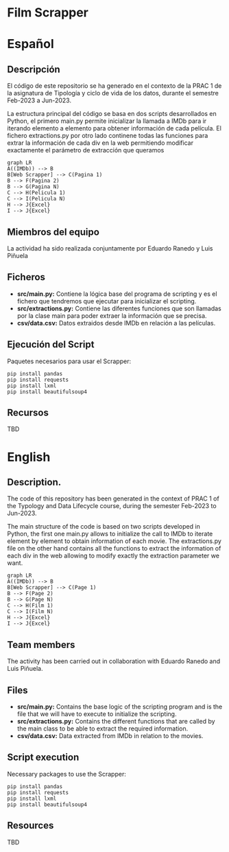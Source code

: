 # Film Scrapper
# Español
## Descripción
El código de este repositorio se ha generado en el contexto de la PRAC 1 de la asignatura de Tipología y ciclo de vida de los datos, durante el semestre Feb-2023 a Jun-2023.

La estructura principal del código se basa en dos scripts desarrollados en Python, el primero main.py permite inicializar la llamada a IMDb para ir iterando elemento a elemento para obtener información de cada película. El fichero extractions.py por otro lado continene todas las funciones para extrar la información de cada div en la web permitiendo modificar exactamente el parámetro de extracción que queramos


```mermaid
graph LR
A((IMDb)) --> B
B[Web Scrapper] --> C(Pagina 1)
B --> F(Pagina 2)
B --> G(Pagina N)
C --> H(Pelicula 1)
C --> I(Pelicula N)
H --> J{Excel}
I --> J{Excel}
```

## Miembros del equipo
La actividad ha sido realizada conjuntamente por Eduardo Ranedo y Luis Piñuela

## Ficheros
* **src/main.py:** Contiene la lógica base del programa de scripting y es el fichero que tendremos que ejecutar para inicializar el scripting.
* **src/extractions.py:** Contiene las diferentes funciones que son llamadas por la clase main para poder extraer la información que se precisa.
* **csv/data.csv:** Datos extraidos desde IMDb en relación a las películas.

## Ejecución del Script

Paquetes necesarios para usar el Scrapper:

```
pip install pandas
pip install requests
pip install lxml
pip install beautifulsoup4
```

## Recursos
TBD

# English
## Description.
The code of this repository has been generated in the context of PRAC 1 of the Typology and Data Lifecycle course, during the semester Feb-2023 to Jun-2023.

The main structure of the code is based on two scripts developed in Python, the first one main.py allows to initialize the call to IMDb to iterate element by element to obtain information of each movie. The extractions.py file on the other hand contains all the functions to extract the information of each div in the web allowing to modify exactly the extraction parameter we want.


```mermaid
graph LR
A((IMDb)) --> B
B[Web Scrapper] --> C(Page 1)
B --> F(Page 2)
B --> G(Page N)
C --> H(Film 1)
C --> I(Film N)
H --> J{Excel}
I --> J{Excel}
```

## Team members
The activity has been carried out in collaboration with Eduardo Ranedo and Luis Piñuela.

## Files
* **src/main.py:** Contains the base logic of the scripting program and is the file that we will have to execute to initialize the scripting.
* **src/extractions.py:** Contains the different functions that are called by the main class to be able to extract the required information.
* **csv/data.csv:** Data extracted from IMDb in relation to the movies.


## Script execution

Necessary packages to use the Scrapper:

```
pip install pandas
pip install requests
pip install lxml
pip install beautifulsoup4
```

## Resources
TBD
